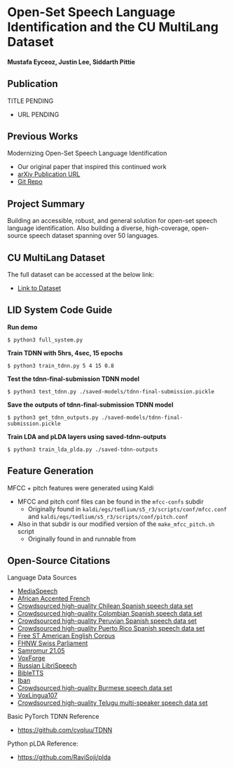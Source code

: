 # Open-Set Speech Language Identification and the CU MultiLang Dataset

#### Mustafa Eyceoz, Justin Lee, Siddarth Pittie

## Publication

TITLE PENDING
 - URL PENDING

## Previous Works

Modernizing Open-Set Speech Language Identification
 - Our original paper that inspired this continued work
 - [arXiv Publication URL](https://arxiv.org/abs/2205.10397)
 - [Git Repo](https://github.com/jjlee0802cu/open-set-lid)

## Project Summary
Building an accessible, robust, and general solution for open-set speech language identification.
Also building a diverse, high-coverage, open-source speech dataset spanning over 50 languages.

## CU MultiLang Dataset
The full dataset can be accessed at the below link:
 - [Link to Dataset](https://console.cloud.google.com/storage/browser/cu-multilang-dataset)

## LID System Code Guide

**Run demo**

```
$ python3 full_system.py
```

**Train TDNN with 5hrs, 4sec, 15 epochs**

```
$ python3 train_tdnn.py 5 4 15 0.8
```

**Test the tdnn-final-submission TDNN model**

```
$ python3 test_tdnn.py ./saved-models/tdnn-final-submission.pickle
```

**Save the outputs of tdnn-final-submission TDNN model**

```
$ python3 get_tdnn_outputs.py ./saved-models/tdnn-final-submission.pickle
```

**Train LDA and pLDA layers using saved-tdnn-outputs**

```
$ python3 train_lda_plda.py ./saved-tdnn-outputs
```

## Feature Generation
MFCC + pitch features were generated using Kaldi
 - MFCC and pitch conf files can be found in the `mfcc-confs` subdir
   - Originally found in `kaldi/egs/tedlium/s5_r3/scripts/conf/mfcc.conf` and `kaldi/egs/tedlium/s5_r3/scripts/conf/pitch.conf`
 - Also in that subdir is our modified version of the `make_mfcc_pitch.sh` script
   - Originally found in and runnable from

## Open-Source Citations
Language Data Sources
 - [MediaSpeech](https://openslr.org/108/)
 - [African Accented French](https://openslr.org/57/)
 - [Crowdsourced high-quality Chilean Spanish speech data set](https://www.openslr.org/71/)
 - [Crowdsourced high-quality Colombian Spanish speech data set](https://www.openslr.org/72/)
 - [Crowdsourced high-quality Peruvian Spanish speech data set](https://www.openslr.org/73/)
 - [Crowdsourced high-quality Puerto Rico Spanish speech data set](https://www.openslr.org/74/)
 - [Free ST American English Corpus](https://openslr.org/45/)
 - [FHNW Swiss Parliament](https://huggingface.co/datasets/Yves/fhnw_swiss_parliament)
 - [Samromur 21.05](https://www.openslr.org/112/)
 - [VoxForge](http://www.voxforge.org/home)
 - [Russian LibriSpeech](https://openslr.org/96/)
 - [BibleTTS](https://openslr.org/129/)
 - [Iban](https://www.openslr.org/24/)
 - [Crowdsourced high-quality Burmese speech data set](https://openslr.org/80/)
 - [VoxLingua107](http://bark.phon.ioc.ee/voxlingua107/)
 - [Crowdsourced high-quality Telugu multi-speaker speech data set](https://openslr.org/66/)

Basic PyTorch TDNN Reference
 - https://github.com/cvqluu/TDNN

Python pLDA Reference:
- https://github.com/RaviSoji/plda
